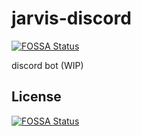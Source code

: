# jarvis-discord
[![FOSSA Status](https://app.fossa.com/api/projects/git%2Bgithub.com%2Fupsilon-group%2Fjarvis-discord.svg?type=shield)](https://app.fossa.com/projects/git%2Bgithub.com%2Fupsilon-group%2Fjarvis-discord?ref=badge_shield)


discord bot (WIP)


## License
[![FOSSA Status](https://app.fossa.com/api/projects/git%2Bgithub.com%2Fupsilon-group%2Fjarvis-discord.svg?type=large)](https://app.fossa.com/projects/git%2Bgithub.com%2Fupsilon-group%2Fjarvis-discord?ref=badge_large)